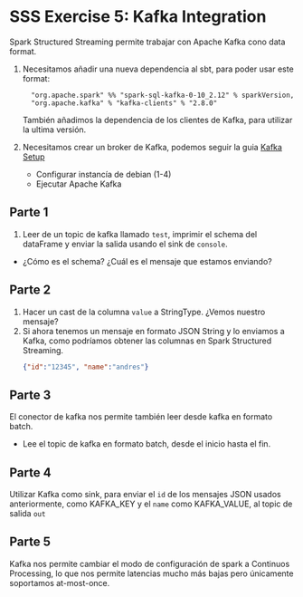 # SSS Exercise 5: Kafka Integration

Spark Structured Streaming permite trabajar con Apache Kafka cono data format.

1. Necesitamos añadir una nueva dependencia al sbt, para poder usar este format:

    ```
      "org.apache.spark" %% "spark-sql-kafka-0-10_2.12" % sparkVersion,
      "org.apache.kafka" % "kafka-clients" % "2.8.0"
    ```
    
    También añadimos la dependencia de los clientes de Kafka, para utilizar la ultima versión.
    
2. Necesitamos crear un broker de Kafka, podemos seguir la guia [Kafka Setup](../../../../../../../../../../../../proyecto/vm_setup.md)
    * Configurar instancía de debian (1-4)
    * Ejecutar Apache Kafka


## Parte 1
1. Leer de un topic de kafka llamado `test`, imprimir el schema del dataFrame y enviar la salida usando el sink de `console`.

* ¿Cómo es el schema? ¿Cuál es el mensaje que estamos enviando?

## Parte 2
1. Hacer un cast de la columna `value` a StringType. ¿Vemos nuestro mensaje?
2. Si ahora tenemos un mensaje en formato JSON String y lo enviamos a Kafka, como podríamos obtener las columnas en Spark Structured Streaming.
    ```json
    {"id":"12345", "name":"andres"}
    ```
## Parte 3
El conector de kafka nos permite también leer desde kafka en formato batch.

* Lee el topic de kafka en formato batch, desde el inicio hasta el fin.

## Parte 4
Utilizar Kafka como sink, para enviar  el `id` de los mensajes JSON usados anteriormente, como KAFKA_KEY y el `name`
como KAFKA_VALUE, al topic de salida `out`

## Parte 5
Kafka nos permite cambiar el modo de configuración de spark a Continuos Processing, lo que nos permite latencias mucho más bajas
pero únicamente soportamos at-most-once.


